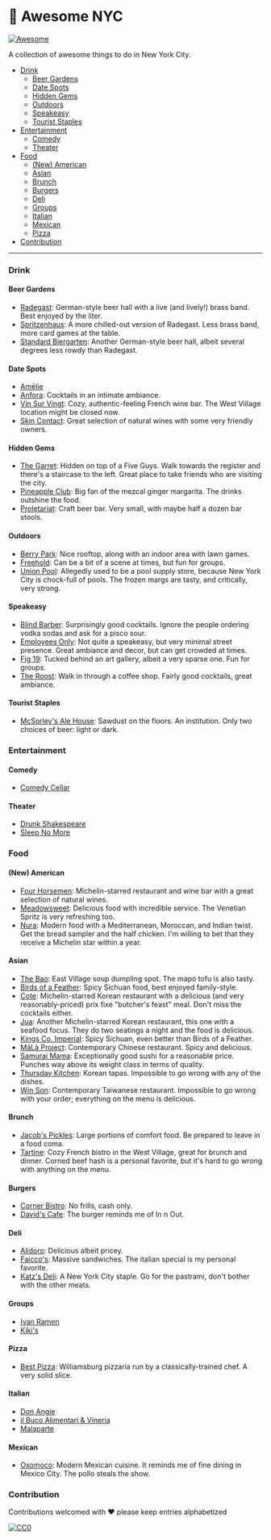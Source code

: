 # 🗽 Awesome NYC

[![Awesome](https://cdn.rawgit.com/sindresorhus/awesome/d7305f38d29fed78fa85652e3a63e154dd8e8829/media/badge.svg)](https://github.com/sindresorhus/awesome)

A collection of awesome things to do in New York City.

- [Drink](#drink)
  - [Beer Gardens](#beer-gardens)
  - [Date Spots](#date-spots)
  - [Hidden Gems](#hidden-gems)
  - [Outdoors](#outdoors)
  - [Speakeasy](#speakeasy)
  - [Tourist Staples](#tourist-staples)
- [Entertainment](#entertainment)
  - [Comedy](#comedy)
  - [Theater](#theater)
- [Food](#food)
  - [(New) American](#new-american)
  - [Asian](#asian)
  - [Brunch](#brunch)
  - [Burgers](#burgers)
  - [Deli](#deli)
  - [Groups](#groups)
  - [Italian](#italian)
  - [Mexican](#mexican)
  - [Pizza](#pizza)
- [Contribution](#contribution)

---

### Drink

#### Beer Gardens

- [Radegast](https://radegasthall.com/): German-style beer hall with a live (and lively!) brass band. Best enjoyed by the liter.
- [Spritzenhaus](https://spritzenhaus33.business.site/): A more chilled-out version of Radegast. Less brass band, more card games at the table.
- [Standard Biergarten](https://www.standardhotels.com/new-york/features/biergarten-nyc): Another German-style beer hall, albeit several degrees less rowdy than Radegast.

#### Date Spots

- [Amélie](https://www.ameliewinebar.com/home-amelie-west)
- [Anfora](http://www.anforanyc.com/): Cocktails in an intimate ambiance.
- [Vin Sur Vingt](http://vsvwinebars.com/location-west-village/): Cozy, authentic-feeling French wine bar. The West Village location might be closed now.
- [Skin Contact](https://skincontact.nyc/): Great selection of natural wines with some very friendly owners.

#### Hidden Gems

- [The Garret](http://www.thegarretwest.com/): Hidden on top of a Five Guys. Walk towards the register and there's a staircase to the left. Great place to take friends who are visiting the city.
- [Pineapple Club](https://pineappleclub.com/): Big fan of the mezcal ginger margarita. The drinks outshine the food.
- [Proletariat](https://www.proletariatny.com/): Craft beer bar. Very small, with maybe half a dozen bar stools.

#### Outdoors

- [Berry Park](http://www.berryparkbk.com/): Nice rooftop, along with an indoor area with lawn games.
- [Freehold](https://www.freeholdbrooklyn.com/): Can be a bit of a scene at times, but fun for groups.
- [Union Pool](https://union-pool.com/): Allegedly used to be a pool supply store, because New York City is chock-full of pools. The frozen margs are tasty, and critically, very strong.

#### Speakeasy

- [Blind Barber](https://blindbarber.com/pages/east-village): Surprisingly good cocktails. Ignore the people ordering vodka sodas and ask for a pisco sour.
- [Employees Only](http://employeesonlynyc.com/): Not quite a speakeasy, but very minimal street presence. Great ambiance and decor, but can get crowded at times.
- [Fig 19](https://www.figurenineteen.com/): Tucked behind an art gallery, albeit a very sparse one. Fun for groups.
- [The Roost](https://newyork.theroostnyc.com/): Walk in through a coffee shop. Fairly good cocktails, great ambiance.

#### Tourist Staples

- [McSorley's Ale House](https://mcsorleysoldalehouse.nyc/): Sawdust on the floors. An institution. Only two choices of beer: light or dark.

### Entertainment

#### Comedy

- [Comedy Cellar](https://www.comedycellar.com/reservation/)

#### Theater

- [Drunk Shakespeare](https://www.drunkshakespeare.com/)
- [Sleep No More](https://mckittrickhotel.com/)

### Food

#### (New) American

- [Four Horsemen](https://www.fourhorsemenbk.com/): Michelin-starred restaurant and wine bar with a great selection of natural wines.
- [Meadowsweet](http://www.meadowsweetnyc.com/): Delicious food with incredible service. The Venetian Spritz is very refreshing too.
- [Nura](https://www.nurabk.com/): Modern food with a Mediterranean, Moroccan, and Indian twist. Get the bread sampler and the half chicken. I'm willing to bet that they receive a Michelin star within a year.

#### Asian

- [The Bao](https://www.theinfatuation.com/new-york/reviews/the-bao): East Village soup dumpling spot. The mapo tofu is also tasty.
- [Birds of a Feather](https://birdsofafeatherny.com/): Spicy Sichuan food, best enjoyed family-style.
- [Cote](https://www.cotenyc.com/): Michelin-starred Korean restaurant with a delicious (and very reasonably-priced) prix fixe "butcher's feast" meal. Don't miss the cocktails either.
- [Jua](https://juanyc.com/): Another Michelin-starred Korean restaurant, this one with a seafood focus. They do two seatings a night and the food is delicious.
- [Kings Co. Imperial](https://www.kingscoimperial.com/): Spicy Sichuan, even better than Birds of a Feather.
- [MáLà Project](https://www.malaproject.nyc/): Contemporary Chinese restaurant. Spicy and delicious.
- [Samurai Mama](https://www.samuraimama.com/): Exceptionally good sushi for a reasonable price. Punches way above its weight class in terms of quality.
- [Thursday Kitchen](https://www.thursdaykitchen.com/): Korean tapas. Impossible to go wrong with any of the dishes.
- [Win Son](https://winsonbrooklyn.com/): Contemporary Taiwanese restaurant. Impossible to go wrong with your order; everything on the menu is delicious.

#### Brunch

- [Jacob's Pickles](https://jacobs.picklehospitality.com/): Large portions of comfort food. Be prepared to leave in a food coma.
- [Tartine](https://tartine.nyc/): Cozy French bistro in the West Village, great for brunch and dinner. Corned beef hash is a personal favorite, but it's hard to go wrong with anything on the menu.

#### Burgers

- [Corner Bistro](https://cornerbistrony.com/): No frills, cash only.
- [David's Cafe](http://www.davidscafenyc.com/): The burger reminds me of In n Out.

#### Deli

- [Alidoro](https://www.alidoronyc.com/): Delicious albeit pricey.
- [Faicco's](https://www.faiccosnyc.com/): Massive sandwiches. The italian special is my personal favorite.
- [Katz's Deli](https://www.katzsdelicatessen.com/): A New York City staple. Go for the pastrami, don't bother with the other meats.

#### Groups

- [Ivan Ramen](https://www.ivanramen.com/)
- [Kiki's](https://www.theinfatuation.com/new-york/reviews/kikis)

#### Pizza

- [Best Pizza](https://www.bestpizzawilliamsburg.com/menu/pies/): Williamsburg pizzaria run by a classically-trained chef. A very solid slice.

#### Italian

- [Don Angie](https://www.donangie.com/)
- [il Buco Alimentari & Vineria](https://ilbuco.com/pages/alimentari)
- [Malaparte](https://www.theinfatuation.com/new-york/reviews/malaparte)

#### Mexican

- [Oxomoco](https://www.oxomoconyc.com/): Modern Mexican cuisine. It reminds me of fine dining in Mexico City. The pollo steals the show.

### Contribution

Contributions welcomed with  ❤  please keep entries alphabetized

[![CC0](http://i.creativecommons.org/p/zero/1.0/88x31.png)](http://creativecommons.org/publicdomain/zero/1.0/)
